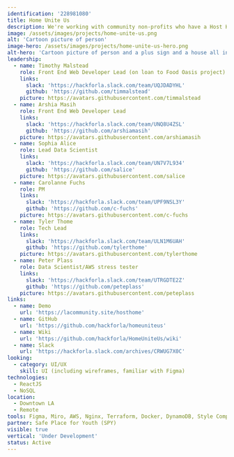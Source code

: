 ```yaml
---
identification: '228981080'
title: Home Unite Us
description: We're working with community non-profits who have a Host Home initiative to develop a workflow management tool to make the process scaleable (across all providers), reduce institutional bias, and effectively capture data. <br /><br />Host Home programs are centered around housing young people, 18 - 25 years old. Their approach focuses on low-cost, community-driven intervention by matching a willing host with a guest or group of guests, providing a stable housing environment for youths who are experiencing homelessness and seeking stable housing.
image: /assets/images/projects/home-unite-us.png
alt: 'Cartoon picture of person'
image-hero: /assets/images/projects/home-unite-us-hero.png
alt-hero: 'Cartoon picture of person and a plus sign and a house all in a row.'
leadership:
  - name: Timothy Malstead
    role: Front End Web Developer Lead (on loan to Food Oasis project)
    links:
      slack: 'https://hackforla.slack.com/team/UQJDADYHL'
      github: 'https://github.com/timmalstead'
    picture: https://avatars.githubusercontent.com/timmalstead
  - name: Arshia Masih
    role: Front End Web Developer Lead
    links:
      slack: 'https://hackforla.slack.com/team/UNQ8U4ZSL'
      github: 'https://github.com/arshiamasih'
    picture: https://avatars.githubusercontent.com/arshiamasih
  - name: Sophia Alice
    role: Lead Data Scientist
    links:
      slack: 'https://hackforla.slack.com/team/UN7V7L934'
      github: 'https://github.com/salice'
    picture: https://avatars.githubusercontent.com/salice
  - name: Carolanne Fuchs
    role: PM
    links:
      slack: 'https://hackforla.slack.com/team/UPF9NSL3Y'
      github: 'https://github.com/c-fuchs'
    picture: https://avatars.githubusercontent.com/c-fuchs
  - name: Tyler Thome
    role: Tech Lead
    links:
      slack: 'https://hackforla.slack.com/team/ULN1M6UAH'
      github: 'https://github.com/tylerthome'
    picture: https://avatars.githubusercontent.com/tylerthome
  - name: Peter Plass
    role: Data Scientist/AWS stress tester
    links:
      slack: 'https://hackforla.slack.com/team/UTRGDTE2Z'
      github: 'https://github.com/peteplass'
    picture: https://avatars.githubusercontent.com/peteplass
links:
  - name: Demo
    url: 'https://lacommunity.site/hosthome'
  - name: GitHub
    url: 'https://github.com/hackforla/homeuniteus'
  - name: Wiki
    url: 'https://github.com/hackforla/HomeUniteUs/wiki'
  - name: Slack
    url: 'https://hackforla.slack.com/archives/CRWUG7X0C'
looking: 
  - category: UI/UX
    skill: UI (including wireframes, familiar with Figma)
technologies:
  - ReactJS
  - NoSQL
location: 
  - Downtown LA
  - Remote
tools: Figma, Miro, AWS, Nginx, Terraform, Docker, DynamoDB, Style Components, Zoom, GitHub, Google Drive, Docs, Sheets, Slides
partner: Safe Place for Youth (SPY)
visible: true
vertical: 'Under Development'
status: Active
---
```

